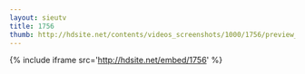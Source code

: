 ```yaml
---
layout: sieutv
title: 1756
thumb: http://hdsite.net/contents/videos_screenshots/1000/1756/preview_360p.mp4.jpg
---
```

{% include iframe src='http://hdsite.net/embed/1756' %}
 
